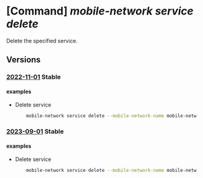 # [Command] _mobile-network service delete_

Delete the specified service.

## Versions

### [2022-11-01](/Resources/mgmt-plane/L3N1YnNjcmlwdGlvbnMve30vcmVzb3VyY2Vncm91cHMve30vcHJvdmlkZXJzL21pY3Jvc29mdC5tb2JpbGVuZXR3b3JrL21vYmlsZW5ldHdvcmtzL3t9L3NlcnZpY2VzL3t9/2022-11-01.xml) **Stable**

<!-- mgmt-plane /subscriptions/{}/resourcegroups/{}/providers/microsoft.mobilenetwork/mobilenetworks/{}/services/{} 2022-11-01 -->

#### examples

- Delete service
    ```bash
        mobile-network service delete --mobile-network-name mobile-network-name -n service -g rg -y
    ```

### [2023-09-01](/Resources/mgmt-plane/L3N1YnNjcmlwdGlvbnMve30vcmVzb3VyY2Vncm91cHMve30vcHJvdmlkZXJzL21pY3Jvc29mdC5tb2JpbGVuZXR3b3JrL21vYmlsZW5ldHdvcmtzL3t9L3NlcnZpY2VzL3t9/2023-09-01.xml) **Stable**

<!-- mgmt-plane /subscriptions/{}/resourcegroups/{}/providers/microsoft.mobilenetwork/mobilenetworks/{}/services/{} 2023-09-01 -->

#### examples

- Delete service
    ```bash
        mobile-network service delete --mobile-network-name mobile-network-name -n service -g rg -y
    ```
